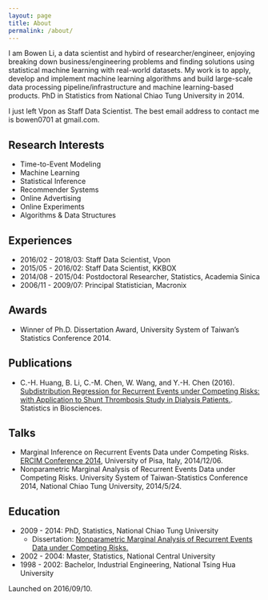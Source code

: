 ```yaml
---
layout: page
title: About
permalink: /about/
---
```


I am Bowen Li, a data scientist and hybird of researcher/engineer, enjoying breaking down business/engineering problems and finding solutions using statistical machine learning with real-world datasets. My work is to apply, develop and implement machine learning algorithms and build large-scale data processing pipeline/infrastructure and machine learning-based products. PhD in Statistics from National Chiao Tung University in 2014.

I just left Vpon as Staff Data Scientist. The best email address to contact me is bowen0701 at gmail.com.

## Research Interests

- Time-to-Event Modeling
- Machine Learning
- Statistical Inference
- Recommender Systems
- Online Advertising
- Online Experiments
- Algorithms & Data Structures

## Experiences

- 2016/02 - 2018/03: Staff Data Scientist, Vpon
- 2015/05 - 2016/02: Staff Data Scientist, KKBOX
- 2014/08 - 2015/04: Postdoctoral Researcher, Statistics, Academia Sinica
- 2006/11 - 2009/07: Principal Statistician, Macronix

## Awards

- Winner of Ph.D. Dissertation Award, University System of Taiwan’s Statistics Conference 2014.

## Publications

- C.-H. Huang, B. Li, C.-M. Chen, W. Wang, and Y.-H. Chen (2016). [Subdistribution Regression for Recurrent Events under Competing Risks: with Application to Shunt Thrombosis Study in Dialysis Patients.](http://link.springer.com/article/10.1007/s12561-016-9161-0). Statistics in Biosciences.

## Talks

- Marginal Inference on Recurrent Events Data under Competing Risks. [ERCIM Conference 2014](http://cmstatistics.org/ERCIM2014/index.php), University of Pisa, Italy, 2014/12/06.
- Nonparametric Marginal Analysis of Recurrent Events Data under Competing Risks. University System of Taiwan-Statistics Conference 2014, National Chiao Tung University, 2014/5/24.

## Education

- 2009 - 2014: PhD, Statistics, National Chiao Tung University
  * Dissertation: [Nonparametric Marginal Analysis of Recurrent Events Data under Competing Risks.](https://arxiv.org/abs/1707.01822)
- 2002 - 2004: Master, Statistics, National Central University
- 1998 - 2002: Bachelor, Industrial Engineering, National Tsing Hua University

Launched on 2016/09/10.
